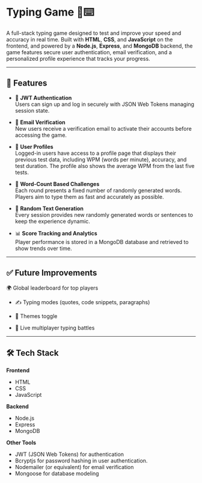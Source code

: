 # Typing Game 🧠⌨️

A full-stack typing game designed to test and improve your speed and accuracy in real time. Built with **HTML**, **CSS**, and **JavaScript** on the frontend, and powered by a **Node.js**, **Express**, and **MongoDB** backend, the game features secure user authentication, email verification, and a personalized profile experience that tracks your progress.

---

## 🚀 Features

- 🔐 **JWT Authentication**  
  Users can sign up and log in securely with JSON Web Tokens managing session state.

- 📧 **Email Verification**  
  New users receive a verification email to activate their accounts before accessing the game.

- 👤 **User Profiles**  
  Logged-in users have access to a profile page that displays their previous test data, including WPM (words per minute), accuracy, and test duration. The profile also shows the average WPM from the last five tests.

- 📄 **Word-Count Based Challenges**  
  Each round presents a fixed number of randomly generated words. Players aim to type them as fast and accurately as possible.

- 🧩 **Random Text Generation**  
  Every session provides new randomly generated words or sentences to keep the experience dynamic.

- 📊 **Score Tracking and Analytics**  
  Player performance is stored in a MongoDB database and retrieved to show trends over time.

---

## ✅ Future Improvements

🌍 Global leaderboard for top players

- ✍️ Typing modes (quotes, code snippets, paragraphs)

- 🌙 Themes toggle

- 🤝 Live multiplayer typing battles

---

## 🛠️ Tech Stack

**Frontend**  
- HTML  
- CSS  
- JavaScript  

**Backend**  
- Node.js  
- Express  
- MongoDB  

**Other Tools**  
- JWT (JSON Web Tokens) for authentication
- Bcryptjs for password hashing in user authentication. 
- Nodemailer (or equivalent) for email verification  
- Mongoose for database modeling